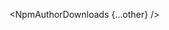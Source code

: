 <script>
  import { NpmAuthorDownloads } from 'svelte-shields'
  import type { NpmAuthorDownloadsPropsType } from 'svelte-shields';

  const other: NpmAuthorDownloadsPropsType = {
    author: 'shinichiokada'
    logo: 'svelte',
    cacheSeconds: '86400',
  }
</script>

<NpmAuthorDownloads {...other} />